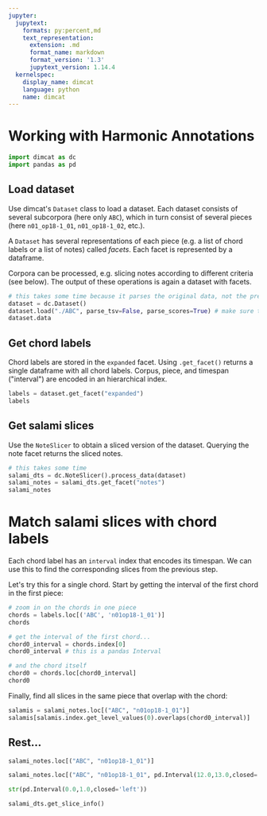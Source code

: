 ```yaml
---
jupyter:
  jupytext:
    formats: py:percent,md
    text_representation:
      extension: .md
      format_name: markdown
      format_version: '1.3'
      jupytext_version: 1.14.4
  kernelspec:
    display_name: dimcat
    language: python
    name: dimcat
---
```


# Working with Harmonic Annotations

```python
import dimcat as dc
import pandas as pd
```

## Load dataset

Use dimcat's `Dataset` class to load a dataset.
Each dataset consists of several subcorpora (here only `ABC`),
which in turn consist of several pieces (here `n01_op18-1_01`, `n01_op18-1_02`, etc.).

A `Dataset` has several representations of each piece (e.g. a list of chord labels or a list of notes) called *facets*.
Each facet is represented by a dataframe.

Corpora can be processed, e.g. slicing notes according to different criteria (see below).
The output of these operations is again a dataset with facets.

```python
# this takes some time because it parses the original data, not the preprocessed tsv files
dataset = dc.Dataset()
dataset.load("./ABC", parse_tsv=False, parse_scores=True) # make sure to parse directly from MuseScore files
dataset.data
```

## Get chord labels

Chord labels are stored in the `expanded` facet.
Using `.get_facet()` returns a single dataframe with all chord labels.
Corpus, piece, and timespan ("interval") are encoded in an hierarchical index.

```python
labels = dataset.get_facet("expanded")
labels
```

## Get salami slices

Use the `NoteSlicer` to obtain a sliced version of the dataset.
Querying the note facet returns the sliced notes.

```python
# this takes some time
salami_dts = dc.NoteSlicer().process_data(dataset)
salami_notes = salami_dts.get_facet("notes")
salami_notes
```

# Match salami slices with chord labels

Each chord label has an `interval` index that encodes its timespan.
We can use this to find the corresponding slices from the previous step.

Let's try this for a single chord. Start by getting the interval of the first chord in the first piece:

```python
# zoom in on the chords in one piece
chords = labels.loc[('ABC', 'n01op18-1_01')]
chords
```

```python
# get the interval of the first chord...
chord0_interval = chords.index[0]
chord0_interval # this is a pandas Interval
```

```python
# and the chord itself
chord0 = chords.loc[chord0_interval]
chord0
```

Finally, find all slices in the same piece that overlap with the chord:

```python
salamis = salami_notes.loc[("ABC", "n01op18-1_01")]
salamis[salamis.index.get_level_values(0).overlaps(chord0_interval)]
```

## Rest...

```python
salami_notes.loc[("ABC", "n01op18-1_01")]
```

```python
salami_notes.loc[("ABC", "n01op18-1_01", pd.Interval(12.0,13.0,closed='left'))]
```

```python
str(pd.Interval(0.0,1.0,closed='left'))
```

```python
salami_dts.get_slice_info()
```
